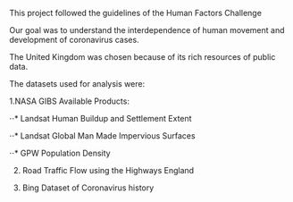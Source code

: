 This project followed the guidelines of the Human Factors Challenge

Our goal was to understand the interdependence of human movement and development of coronavirus cases.

The United Kingdom was chosen because of its rich resources of public data.  

The datasets used for analysis were:

1.NASA GIBS Available Products:

⋅⋅* Landsat Human Buildup and Settlement Extent

⋅⋅* Landsat Global Man Made Impervious Surfaces

⋅⋅* GPW Population Density

2. Road Traffic Flow using the Highways England

3. Bing Dataset of Coronavirus history


